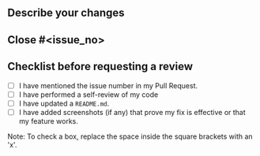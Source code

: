 ## Describe your changes

## Close #<issue_no>
<!-- Example: Close #244 -->
<!-- Replace `issue_no` with the issue number which is fixed in this PR -->

## Checklist before requesting a review

- [ ] I have mentioned the issue number in my Pull Request.
- [ ] I have performed a self-review of my code
- [ ] I have updated a `README.md`.
- [ ] I have added screenshots (if any) that prove my fix is effective or that my feature works.

Note: To check a box, replace the space inside the square brackets with an 'x'.
